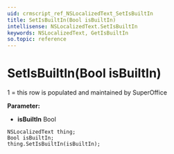 ```yaml
---
uid: crmscript_ref_NSLocalizedText_SetIsBuiltIn
title: SetIsBuiltIn(Bool isBuiltIn)
intellisense: NSLocalizedText.SetIsBuiltIn
keywords: NSLocalizedText, GetIsBuiltIn
so.topic: reference
---
```


# SetIsBuiltIn(Bool isBuiltIn)

1 = this row is populated and maintained by SuperOffice

**Parameter:** 
* **isBuiltIn** Bool

```crmscript
NSLocalizedText thing;
Bool isBuiltIn;
thing.SetIsBuiltIn(isBuiltIn);
```

